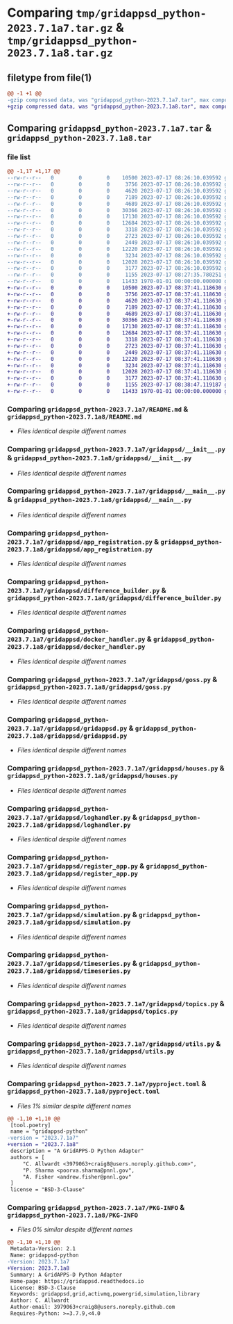# Comparing `tmp/gridappsd_python-2023.7.1a7.tar.gz` & `tmp/gridappsd_python-2023.7.1a8.tar.gz`

## filetype from file(1)

```diff
@@ -1 +1 @@
-gzip compressed data, was "gridappsd_python-2023.7.1a7.tar", max compression
+gzip compressed data, was "gridappsd_python-2023.7.1a8.tar", max compression
```

## Comparing `gridappsd_python-2023.7.1a7.tar` & `gridappsd_python-2023.7.1a8.tar`

### file list

```diff
@@ -1,17 +1,17 @@
--rw-r--r--   0        0        0    10500 2023-07-17 08:26:10.039592 gridappsd_python-2023.7.1a7/README.md
--rw-r--r--   0        0        0     3756 2023-07-17 08:26:10.039592 gridappsd_python-2023.7.1a7/gridappsd/__init__.py
--rw-r--r--   0        0        0     4620 2023-07-17 08:26:10.039592 gridappsd_python-2023.7.1a7/gridappsd/__main__.py
--rw-r--r--   0        0        0     7189 2023-07-17 08:26:10.039592 gridappsd_python-2023.7.1a7/gridappsd/app_registration.py
--rw-r--r--   0        0        0     4689 2023-07-17 08:26:10.039592 gridappsd_python-2023.7.1a7/gridappsd/difference_builder.py
--rw-r--r--   0        0        0    30366 2023-07-17 08:26:10.039592 gridappsd_python-2023.7.1a7/gridappsd/docker_handler.py
--rw-r--r--   0        0        0    17130 2023-07-17 08:26:10.039592 gridappsd_python-2023.7.1a7/gridappsd/goss.py
--rw-r--r--   0        0        0    12684 2023-07-17 08:26:10.039592 gridappsd_python-2023.7.1a7/gridappsd/gridappsd.py
--rw-r--r--   0        0        0     3318 2023-07-17 08:26:10.039592 gridappsd_python-2023.7.1a7/gridappsd/houses.py
--rw-r--r--   0        0        0     2723 2023-07-17 08:26:10.039592 gridappsd_python-2023.7.1a7/gridappsd/loghandler.py
--rw-r--r--   0        0        0     2449 2023-07-17 08:26:10.039592 gridappsd_python-2023.7.1a7/gridappsd/register_app.py
--rw-r--r--   0        0        0    12220 2023-07-17 08:26:10.039592 gridappsd_python-2023.7.1a7/gridappsd/simulation.py
--rw-r--r--   0        0        0     3234 2023-07-17 08:26:10.039592 gridappsd_python-2023.7.1a7/gridappsd/timeseries.py
--rw-r--r--   0        0        0    12028 2023-07-17 08:26:10.039592 gridappsd_python-2023.7.1a7/gridappsd/topics.py
--rw-r--r--   0        0        0     3177 2023-07-17 08:26:10.039592 gridappsd_python-2023.7.1a7/gridappsd/utils.py
--rw-r--r--   0        0        0     1155 2023-07-17 08:27:35.780251 gridappsd_python-2023.7.1a7/pyproject.toml
--rw-r--r--   0        0        0    11433 1970-01-01 00:00:00.000000 gridappsd_python-2023.7.1a7/PKG-INFO
+-rw-r--r--   0        0        0    10500 2023-07-17 08:37:41.118630 gridappsd_python-2023.7.1a8/README.md
+-rw-r--r--   0        0        0     3756 2023-07-17 08:37:41.118630 gridappsd_python-2023.7.1a8/gridappsd/__init__.py
+-rw-r--r--   0        0        0     4620 2023-07-17 08:37:41.118630 gridappsd_python-2023.7.1a8/gridappsd/__main__.py
+-rw-r--r--   0        0        0     7189 2023-07-17 08:37:41.118630 gridappsd_python-2023.7.1a8/gridappsd/app_registration.py
+-rw-r--r--   0        0        0     4689 2023-07-17 08:37:41.118630 gridappsd_python-2023.7.1a8/gridappsd/difference_builder.py
+-rw-r--r--   0        0        0    30366 2023-07-17 08:37:41.118630 gridappsd_python-2023.7.1a8/gridappsd/docker_handler.py
+-rw-r--r--   0        0        0    17130 2023-07-17 08:37:41.118630 gridappsd_python-2023.7.1a8/gridappsd/goss.py
+-rw-r--r--   0        0        0    12684 2023-07-17 08:37:41.118630 gridappsd_python-2023.7.1a8/gridappsd/gridappsd.py
+-rw-r--r--   0        0        0     3318 2023-07-17 08:37:41.118630 gridappsd_python-2023.7.1a8/gridappsd/houses.py
+-rw-r--r--   0        0        0     2723 2023-07-17 08:37:41.118630 gridappsd_python-2023.7.1a8/gridappsd/loghandler.py
+-rw-r--r--   0        0        0     2449 2023-07-17 08:37:41.118630 gridappsd_python-2023.7.1a8/gridappsd/register_app.py
+-rw-r--r--   0        0        0    12220 2023-07-17 08:37:41.118630 gridappsd_python-2023.7.1a8/gridappsd/simulation.py
+-rw-r--r--   0        0        0     3234 2023-07-17 08:37:41.118630 gridappsd_python-2023.7.1a8/gridappsd/timeseries.py
+-rw-r--r--   0        0        0    12028 2023-07-17 08:37:41.118630 gridappsd_python-2023.7.1a8/gridappsd/topics.py
+-rw-r--r--   0        0        0     3177 2023-07-17 08:37:41.118630 gridappsd_python-2023.7.1a8/gridappsd/utils.py
+-rw-r--r--   0        0        0     1155 2023-07-17 08:38:47.119187 gridappsd_python-2023.7.1a8/pyproject.toml
+-rw-r--r--   0        0        0    11433 1970-01-01 00:00:00.000000 gridappsd_python-2023.7.1a8/PKG-INFO
```

### Comparing `gridappsd_python-2023.7.1a7/README.md` & `gridappsd_python-2023.7.1a8/README.md`

 * *Files identical despite different names*

### Comparing `gridappsd_python-2023.7.1a7/gridappsd/__init__.py` & `gridappsd_python-2023.7.1a8/gridappsd/__init__.py`

 * *Files identical despite different names*

### Comparing `gridappsd_python-2023.7.1a7/gridappsd/__main__.py` & `gridappsd_python-2023.7.1a8/gridappsd/__main__.py`

 * *Files identical despite different names*

### Comparing `gridappsd_python-2023.7.1a7/gridappsd/app_registration.py` & `gridappsd_python-2023.7.1a8/gridappsd/app_registration.py`

 * *Files identical despite different names*

### Comparing `gridappsd_python-2023.7.1a7/gridappsd/difference_builder.py` & `gridappsd_python-2023.7.1a8/gridappsd/difference_builder.py`

 * *Files identical despite different names*

### Comparing `gridappsd_python-2023.7.1a7/gridappsd/docker_handler.py` & `gridappsd_python-2023.7.1a8/gridappsd/docker_handler.py`

 * *Files identical despite different names*

### Comparing `gridappsd_python-2023.7.1a7/gridappsd/goss.py` & `gridappsd_python-2023.7.1a8/gridappsd/goss.py`

 * *Files identical despite different names*

### Comparing `gridappsd_python-2023.7.1a7/gridappsd/gridappsd.py` & `gridappsd_python-2023.7.1a8/gridappsd/gridappsd.py`

 * *Files identical despite different names*

### Comparing `gridappsd_python-2023.7.1a7/gridappsd/houses.py` & `gridappsd_python-2023.7.1a8/gridappsd/houses.py`

 * *Files identical despite different names*

### Comparing `gridappsd_python-2023.7.1a7/gridappsd/loghandler.py` & `gridappsd_python-2023.7.1a8/gridappsd/loghandler.py`

 * *Files identical despite different names*

### Comparing `gridappsd_python-2023.7.1a7/gridappsd/register_app.py` & `gridappsd_python-2023.7.1a8/gridappsd/register_app.py`

 * *Files identical despite different names*

### Comparing `gridappsd_python-2023.7.1a7/gridappsd/simulation.py` & `gridappsd_python-2023.7.1a8/gridappsd/simulation.py`

 * *Files identical despite different names*

### Comparing `gridappsd_python-2023.7.1a7/gridappsd/timeseries.py` & `gridappsd_python-2023.7.1a8/gridappsd/timeseries.py`

 * *Files identical despite different names*

### Comparing `gridappsd_python-2023.7.1a7/gridappsd/topics.py` & `gridappsd_python-2023.7.1a8/gridappsd/topics.py`

 * *Files identical despite different names*

### Comparing `gridappsd_python-2023.7.1a7/gridappsd/utils.py` & `gridappsd_python-2023.7.1a8/gridappsd/utils.py`

 * *Files identical despite different names*

### Comparing `gridappsd_python-2023.7.1a7/pyproject.toml` & `gridappsd_python-2023.7.1a8/pyproject.toml`

 * *Files 1% similar despite different names*

```diff
@@ -1,10 +1,10 @@
 [tool.poetry]
 name = "gridappsd-python"
-version = "2023.7.1a7"
+version = "2023.7.1a8"
 description = "A GridAPPS-D Python Adapter"
 authors = [
     "C. Allwardt <3979063+craig8@users.noreply.github.com>",
     "P. Sharma <poorva.sharma@pnnl.gov",
     "A. Fisher <andrew.fisher@pnnl.gov"
 ]
 license = "BSD-3-Clause"
```

### Comparing `gridappsd_python-2023.7.1a7/PKG-INFO` & `gridappsd_python-2023.7.1a8/PKG-INFO`

 * *Files 0% similar despite different names*

```diff
@@ -1,10 +1,10 @@
 Metadata-Version: 2.1
 Name: gridappsd-python
-Version: 2023.7.1a7
+Version: 2023.7.1a8
 Summary: A GridAPPS-D Python Adapter
 Home-page: https://gridappsd.readthedocs.io
 License: BSD-3-Clause
 Keywords: gridappsd,grid,activmq,powergrid,simulation,library
 Author: C. Allwardt
 Author-email: 3979063+craig8@users.noreply.github.com
 Requires-Python: >=3.7.9,<4.0
```

